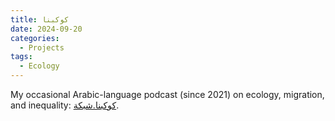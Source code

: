 ```yaml
---
title: كوكبنا
date: 2024-09-20
categories:
  - Projects
tags:
  - Ecology
---
```


My occasional Arabic-language podcast (since 2021) on ecology, migration, and inequality: [كوكبنا.شبكة](https://كوكبنا.شبكة).
